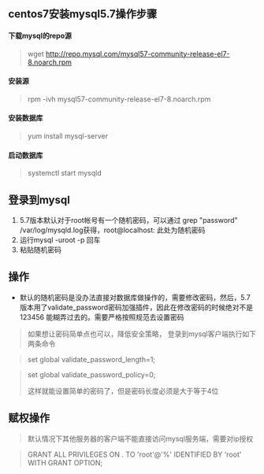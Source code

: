 ## centos7安装mysql5.7操作步骤

#### 下载mysql的repo源

> wget http://repo.mysql.com/mysql57-community-release-el7-8.noarch.rpm

#### 安装源

>  rpm -ivh mysql57-community-release-el7-8.noarch.rpm

#### 安装数据库

>  yum install mysql-server

#### 启动数据库

>  systemctl start mysqld



## 登录到mysql



1. 5.7版本默认对于root帐号有一个随机密码，可以通过 grep "password" /var/log/mysqld.log获得，root@localhost: 此处为随机密码
2. 运行mysql -uroot -p 回车
3. 粘贴随机密码



## 操作

- 默认的随机密码是没办法直接对数据库做操作的，需要修改密码，然后，5.7版本用了validate_password密码加强插件，因此在修改密码的时候绝对不是 123456 能糊弄过去的。需要严格按照规范去设置密码



> 如果想让密码简单点也可以，降低安全策略， 登录到mysql客户端执行如下两条命令


> set global validate_password_length=1;


> set global validate_password_policy=0; 
>
> 这样就能设置简单的密码了，但是密码长度必须是大于等于4位



## 赋权操作

> 默认情况下其他服务器的客户端不能直接访问mysql服务端，需要对ip授权


> GRANT ALL PRIVILEGES ON *.*  TO 'root'@'%' IDENTIFIED BY 'root' WITH GRANT OPTION;






